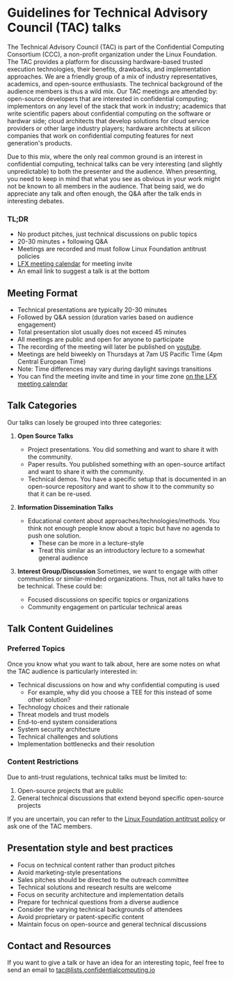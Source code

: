 # Guidelines for Technical Advisory Council (TAC) talks

The Technical Advisory Council (TAC) is part of the Confidential Computing Consortium (CCC), a non-profit organization under the Linux Foundation. The TAC provides a platform for discussing hardware-based trusted execution technologies, their benefits, drawbacks, and implementation approaches. We are a friendly group of a mix of industry representatives, academics, and open-source enthusiasts. The technical background of the audience members is thus a wild mix. Our TAC meetings are attended by: open-source developers that are interested in confidential computing; implementors on any level of the stack that work in industry; academics that write scientific papers about confidential computing on the software or hardwar side; cloud architects that develop solutions for cloud service providers or other large industry players; hardware architects at silicon companies that work on confidential computing features for next generation's products.

Due to this mix, where the only real common ground is an interest in confidential computing, technical talks can be very interesting (and slightly unpredictable) to both the presenter and the audience. When presenting, you need to keep in mind that what you see as obvious in your work might not be known to all members in the audience. That being said, we do appreciate any talk and often enough, the Q&A after the talk ends in interesting debates.

### TL;DR
- No product pitches, just technical discussions on public topics
- 20-30 minutes + following Q&A
- Meetings are recorded and must follow Linux Foundation antitrust policies
- [LFX meeting calendar](https://confidentialcomputing.io/get-involved/calendar/) for meeting invite
- An email link to suggest a talk is at the bottom

## Meeting Format
- Technical presentations are typically 20-30 minutes
- Followed by Q&A session (duration varies based on audience engagement)
- Total presentation slot usually does not exceed 45 minutes
- All meetings are public and open for anyone to participate
- The recording of the meeting will later be published on [youtube](https://www.youtube.com/@confidentialcomputingconso5871/videos).
- Meetings are held biweekly on Thursdays at 7am US Pacific Time (4pm Central European Time)
- Note: Time differences may vary during daylight savings transitions
- You can find the meeting invite and time in your time zone [on the LFX meeting calendar](https://confidentialcomputing.io/get-involved/calendar/)



## Talk Categories
Our talks can losely be grouped into three categories:

1. **Open Source Talks**
   - Project presentations. You did something and want to share it with the community.
   - Paper results. You published something with an open-source artifact and want to share it with the community.
   - Technical demos. You have a specific setup that is documented in an open-source repository and want to show it to the community so that it can be re-used.

2. **Information Dissemination Talks**
   - Educational content about approaches/technologies/methods. You think not enough people know about a topic but have no agenda to push one solution.
     - These can be more in a lecture-style
     - Treat this similar as an introductory lecture to a somewhat general audience

3. **Interest Group/Discussion**
    Sometimes, we want to engage with other communities or similar-minded organizations. Thus, not all talks have to be technical. These could be:
   - Focused discussions on specific topics or organizations
   - Community engagement on particular technical areas

## Talk Content Guidelines
### Preferred Topics
Once you know what you want to talk about, here are some notes on what the TAC audience is particularly interested in:
- Technical discussions on how and why confidential computing is used
  - For example, why did you choose a TEE for this instead of some other solution?
- Technology choices and their rationale
- Threat models and trust models
- End-to-end system considerations
- System security architecture
- Technical challenges and solutions
- Implementation bottlenecks and their resolution

### Content Restrictions
Due to anti-trust regulations, technical talks must be limited to:
1. Open-source projects that are public
2. General technical discussions that extend beyond specific open-source projects

If you are uncertain, you can refer to the [Linux Foundation antitrust policy](https://www.linuxfoundation.org/legal/antitrust-policy) or ask one of the TAC members.

## Presentation style and best practices
- Focus on technical content rather than product pitches
- Avoid marketing-style presentations
- Sales pitches should be directed to the outreach committee
- Technical solutions and research results are welcome
- Focus on security architecture and implementation details
- Prepare for technical questions from a diverse audience
- Consider the varying technical backgrounds of attendees
- Avoid proprietary or patent-specific content
- Maintain focus on open-source and general technical discussions

## Contact and Resources
If you want to give a talk or have an idea for an interesting topic, feel free to send an email to [tac@lists.confidentialcomputing.io](mailto:tac@lists.confidentialcomputing.io?subject=Talk%20suggestion%3A%20%3Cyour%20idea%3E&body=Hi%20everyone!%20I%20have%20an%20idea%20for%20a%20talk%3A%0D%0A%0D%0ATitle%20or%20topic%3A%20%3CSpecific%20title%20or%20topic%20idea%3E%0D%0ARelated%20URL%3A%20%3Crepository%2Fpaper%20link%3E%0D%0APotential%20presenters%3A%20%3Cyou%2Fsomeone%20else%2Fsomeone%20you%20are%20suggesting%3E%0D%0AStyle%3A%20%3Csee%20TAC%20talk%20guidelines%20about%20talk%20categories%3E)
